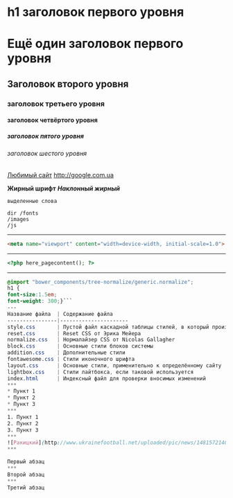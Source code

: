 h1 заголовок первого уровня
=====================
Ещё один заголовок первого уровня
=====================
Заголовок второго уровня
-----------------------------------
### заголовок третьего уровня
####  заголовок четвёртого уровня
#####  заголовок пятого уровня
######  заголовок шестого уровня

[Любимый сайт](http://football.ua)
<http://google.com.ua>

**Жирный шрифт**
***Наклонный жирный***

`выделенные слова`

    dir /fonts
    /images
    /js
***
```html
<meta name="viewport" content="width=device-width, initial-scale=1.0">
```
---
```php
<?php here_pagecontent(); ?>
```
***
```scss /* или css */
@import "bower_components/tree-normalize/generic.normalize";
h1 {
font-size:1.5em;
font-weight: 300;}```
---
Название файла  | Содержание файла
----------------|----------------------
style.css       | Пустой файл каскадной таблицы стилей, в который производится сбока необходимых стилей
reset.css       | Reset CSS от Эрика Мейера
normalize.css   | Нормалайзер CSS от Nicolas Gallagher
block.css       | Основные стили блоков системы
addition.css    | Дополнительные стили
fontawesome.css | Стили иконочного шрифта
layout.css      | Основные стили, применительно к определённому сайту
lightbox.css    | Стили лайтбокса, если таковой используется
index.html      | Индексный файл для проверки вносимых изменений
***
* Пункт 1
* Пункт 2
* Пункт 3
***
1. Пункт 1
2. Пункт 2
3. Пункт 3
***
![Ракицкий](http://www.ukrainefootball.net/uploaded/pic/news/1481572140-397.jpg)
***

Первый абзац
***
Второй абзац
***
Третий абзац